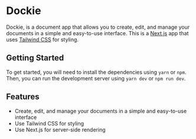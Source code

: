# Dockie

Dockie, is a document app that allows you to create, edit, and manage your documents in a simple and easy-to-use interface. This is a [Next.js](https://nextjs.org) app that uses [Tailwind CSS](https://tailwindcss.com/) for styling.

## Getting Started

To get started, you will need to install the dependencies using `yarn` or `npm`. Then, you can run the development server using `yarn dev` or `npm run dev`.

## Features

- Create, edit, and manage your documents in a simple and easy-to-use interface
- Use Tailwind CSS for styling
- Use Next.js for server-side rendering

